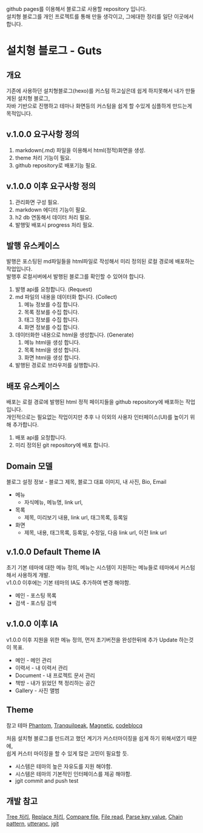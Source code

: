 
github pages를 이용해서 블로그로 사용할 repository 입니다.  
설치형 블로그를 개인 프로젝트를 통해 만들 생각이고, 그에대한 정리를 일단 이곳에서 합니다.

# 설치형 블로그 - Guts

## 개요

기존에 사용하던 설치형블로그(hexo)를 커스텀 하고싶은데 쉽게 하지못해서 내가 만들게된 설치형 블로그,  
자바 기반으로 진행하고 테마나 화면등의 커스텀을 쉽게 할 수있게 심플하게 만드는게 목적입니다.

## v.1.0.0 요구사항 정의

1. markdown(.md) 파일을 이용해서 html(정적)화면을 생성.
2. theme 처리 기능이 필요.
3. github repository로 배포기능 필요.


## v.1.0.0 이후 요구사항 정의

1. 관리화면 구성 필요.
2. markdown 에디터 기능이 필요.
3. h2 db 연동해서 데이터 처리 필요.
4. 발행및 배포시 progress 처리 필요.


## 발행 유스케이스

발행은 포스팅된 md파일들을 html파일로 작성해서 미리 정의된 로컬 경로에 배포하는 작업입니다.  
발행후 로컬서버에서 발행된 블로그를  확인할 수 있어야 합니다.

1. 발행 api를 요청합니다. (Request)
2. md 파일의 내용을 데이터화 합니다. (Collect)
    1. 메뉴 정보를 수집 합니다.
    2. 목록 정보를 수집 합니다.
    3. 태그 정보를 수집 합니다.
    4. 화면 정보를 수집 합니다.
4. 데이터화한 내용으로 html을 생성합니다. (Generate)
    1. 메뉴 html을 생성 합니다.
    2. 목록 html을 생성 합니다.
    3. 화면 html을 생성 합니다.
6. 발행된 경로로 브라우저를 실행합니다.


## 배포 유스케이스

배포는 로컬 경로에 발행된 html 정적 페이지들을 github repository에 배포하는 작업입니다.  
개인적으로는 필요없는 작업이지만 추후 나 이외의 사용자 인터페이스(UI)를 높이기 위해 추가합니다. 

1. 배포 api를 요청합니다.
2. 미리 정의된 git repository에 배포 합니다.


## Domain 모델

블로그 설정 정보
    - 블로그 제목, 블로그 대표 이미지, 내 사진, Bio, Email

- 메뉴
    - 자식메뉴, 메뉴명, link url, 
- 목록
    - 제목, 미리보기 내용, link url, 태그목록, 등록일
- 화면
    - 제목, 내용, 태그목록, 등록일, 수정일, 다음 link url, 이전 link url


## v.1.0.0 Default Theme IA

초기 기본 테마에 대한 메뉴 정의, 메뉴는 시스템이 지원하는 메뉴들로 테마에서 커스텀해서 사용하게 개발.  
v1.0.0 이후에는 기본 테마의 IA도 추가하여 변경 해야함.

- 메인 - 포스팅 목록
- 검색 - 포스팅 검색


## v.1.0.0 이후 IA

v1.0.0 이후 지원을 위한 메뉴 정의, 먼저 초기버전을 완성한뒤에 추가 Update 하는것이 목표.

- 메인 - 메인 관리
- 이력서 - 내 이력서 관리
- Document - 내 프로젝트 문서 관리
- 책방 - 내가 읽었던 책 정리하는 공간
- Gallery - 사진 앨범


## Theme

참고 테마
[Phantom](https://www.codeblocq.com/assets/projects/hexo-theme-phantom/), 
[Tranquilpeak](https://louisbarranqueiro.github.io/hexo-theme-tranquilpeak/), 
[Magnetic](https://www.codeblocq.com/assets/projects/hexo-theme-magnetic/),
[codeblocq](https://www.codeblocq.com/)


처음 설치형 블로그를 만드려고 했던 계기가 커스터마이징을 쉽게 하기 위해서였기 때문에,  
쉽게 커스터 마이징을 할 수 있게 많은 고민이 필요할 듯.  

- 시스템은 테마의 높은 자유도를 지원 해야함.
- 시스템은 테마의 기본적인 인터페이스를 제공 해야함.
- jgit commit and push test


## 개발 참고

[Tree 처리](https://stackoverflow.com/questions/1005551/construct-a-tree-structure-from-list-of-string-paths),
[Replace 처리](https://stackoverflow.com/questions/8293709/how-to-replace-all-key-in-string/8293739),
[Compare file](https://www.baeldung.com/java-compare-files),
[File read](https://stackoverflow.com/questions/326390/how-do-i-create-a-java-string-from-the-contents-of-a-file),
[Parse key value](https://regex101.com/r/wE3dU7/4),
[Chain pattern](https://stackoverflow.com/questions/59451266/design-pattern-suggestion-implementation-using-java-8),
[utteranc](https://utteranc.es/),
[jgit](https://github.com/centic9/jgit-cookbook)

